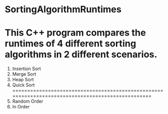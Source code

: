 # SortingAlgorithmRuntimes
This C++ program compares the runtimes of 4 different sorting algorithms in 2 different scenarios.
==================================================================================================
 1. Insertion Sort
 2. Merge Sort
 3. Heap Sort
 4. Quick Sort
==================================================================================================
 1. Random Order
 2. In Order
